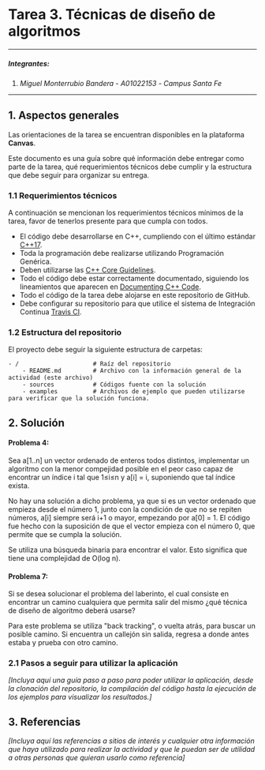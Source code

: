 # Tarea 3. Técnicas de diseño de algoritmos

---

##### Integrantes:
1. *Miguel Monterrubio Bandera* - *A01022153* - *Campus Santa Fe*

---
## 1. Aspectos generales

Las orientaciones de la tarea se encuentran disponibles en la plataforma **Canvas**.

Este documento es una guía sobre qué información debe entregar como parte de la tarea, qué requerimientos técnicos debe cumplir y la estructura que debe seguir para organizar su entrega.


### 1.1 Requerimientos técnicos

A continuación se mencionan los requerimientos técnicos mínimos de la tarea, favor de tenerlos presente para que cumpla con todos.

* El código debe desarrollarse en C++, cumpliendo con el último estándar [C++17](https://isocpp.org/std/the-standard).
* Toda la programación debe realizarse utilizando Programación Genérica.
* Deben utilizarse las [C++ Core Guidelines](https://github.com/isocpp/CppCoreGuidelines/blob/master/CppCoreGuidelines.md).
* Todo el código debe estar correctamente documentado, siguiendo los lineamientos que aparecen en [Documenting C++ Code](https://developer.lsst.io/cpp/api-docs.html).
* Todo el código de la tarea debe alojarse en este repositorio de GitHub.
* Debe configurar su repositorio para que utilice el sistema de Integración Continua [Travis CI](https://travis-ci.org/).

### 1.2 Estructura del repositorio

El proyecto debe seguir la siguiente estructura de carpetas:
```
- / 			        # Raíz del repositorio
    - README.md			# Archivo con la información general de la actividad (este archivo)
    - sources  			# Códigos fuente con la solución
    - examples			# Archivos de ejemplo que pueden utilizarse para verificar que la solución funciona.
```

## 2. Solución


#### Problema 4: 
Sea a[1..n] un vector ordenado de enteros todos distintos, implementar un algoritmo con la menor compejidad posible en el peor caso capaz de encontrar un índice i tal que 1≤i≤n y a[i] = i, suponiendo que tal índice exista.

No hay una solución a dicho problema, ya que si es un vector ordenado que empieza desde el número 1, junto con la condición de que no se repiten números, a[i] siempre será i+1 o mayor, empezando por a[0] = 1. El código fue hecho con la suposición de que el vector empieza con el número 0, que permite que se cumpla la solución.

Se utiliza una búsqueda binaria para encontrar el valor. Esto significa que tiene una complejidad de O(log n).
#### Problema 7:
Si se desea solucionar el problema del laberinto, el cual consiste en encontrar un camino cualquiera que permita salir del mismo  ¿qué técnica de diseño de algoritmo deberá usarse?

Para este problema se utiliza "back tracking", o vuelta atrás, para buscar un posible camino. Si encuentra un callejón sin salida, regresa a donde antes estaba y prueba con otro camino.

### 2.1 Pasos a seguir para utilizar la aplicación

*[Incluya aquí una guía paso a paso para poder utilizar la aplicación, desde la clonación del repositorio, la compilación del código hasta la ejecución de los ejemplos para visualizar los resultados.]*

## 3. Referencias

*[Incluya aquí las referencias a sitios de interés y cualquier otra información que haya utilizado para realizar la actividad y que le puedan ser de utilidad a otras personas que quieran usarlo como referencia]*
